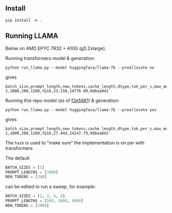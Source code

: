 ## Install

```
pip install -e .
```

## Running LLAMA

Below on AMD EPYC 7R32 + A10G (g5.2xlarge).

Running transformers model & generation:

```
python run_llama.py --model huggingface/llama-7b --preallocate no
```

gives
```
batch_size,prompt_length,new_tokens,cache_length,dtype,tok_per_s,max_mem_mb,hash
1,1000,200,1200,fp16,23.150,14776.09,0d6aa042
```

Running this repo model (as of [f2e5881](https://github.com/fxmarty/accelerated-pytorch-transformers-generation/commit/f2e5881e8cf6d0e89f35356ff745e8bb02cb7ebc)) & generation:

```
python run_llama.py --model huggingface/llama-7b --preallocate yes
```

gives

```
batch_size,prompt_length,new_tokens,cache_length,dtype,tok_per_s,max_mem_mb,hash
1,1000,200,1200,fp16,27.444,14247.79,0d6aa042
```

The `hash` is used to "make sure" the implementation is on par with transformers

The default

```python
BATCH_SIZES = [1]
PROMPT_LENGTHS = [1000]
NEW_TOKENS = [200]
```

can be edited to run a sweep, for example:

```python
BATCH_SIZES = [1, 2, 4, 8]
PROMPT_LENGTHS = [500, 1000, 4000]
NEW_TOKENS = [1000]
```
